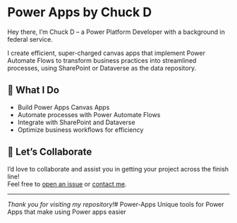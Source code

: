 # Power Apps by Chuck D

Hey there, I’m Chuck D – a Power Platform Developer with a background in federal service.

I create efficient, super-charged canvas apps that implement Power Automate Flows to transform business practices into streamlined processes, using SharePoint or Dataverse as the data repository.

## 🚀 What I Do

- Build Power Apps Canvas Apps
- Automate processes with Power Automate Flows
- Integrate with SharePoint and Dataverse
- Optimize business workflows for efficiency

## 🤝 Let’s Collaborate

I’d love to collaborate and assist you in getting your project across the finish line!  
Feel free to [open an issue](https://github.com/ChuckD013/Power-Apps/issues) or [contact me](mailto:cedennis13@outlook.com).

---

*Thank you for visiting my repository!*# Power-Apps
Unique tools for Power Apps that make using Power apps easier
